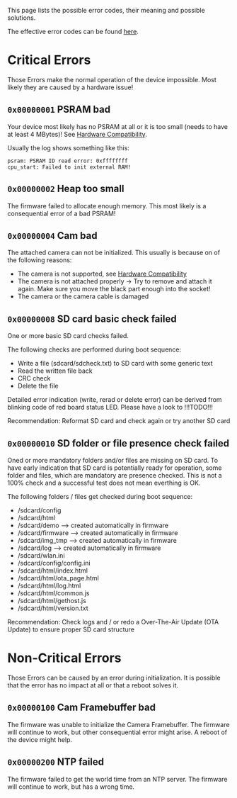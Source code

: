 This page lists the possible error codes, their meaning and possible solutions.

The effective error codes can be found [here](https://github.com/jomjol/AI-on-the-edge-device/blob/rolling/code/components/jomjol_helper/Helper.h).

# Critical Errors
Those Errors make the normal operation of the device impossible.
Most likely they are caused by a hardware issue!

## `0x00000001` PSRAM bad
Your device most likely has no PSRAM at all or it is too small (needs to have at least 4 MBytes)!
See [Hardware Compatibility](../Hardware-Compatibility).

Usually the log shows something like this:
```
psram: PSRAM ID read error: 0xffffffff
cpu_start: Failed to init external RAM!
```

## `0x00000002` Heap too small
The firmware failed to allocate enough memory. This most likely is a consequential error of a bad PSRAM!

## `0x00000004` Cam bad
The attached camera can not be initialized.
This usually is because on of the following reasons:
 - The camera is not supported, see [Hardware Compatibility](../Hardware-Compatibility)
 - The camera is not attached properly -> Try to remove and attach it again. Make sure you move the black part enough into the socket!
 - The camera or the camera cable is damaged

## `0x00000008` SD card basic check failed
One or more basic SD card checks failed.

The following checks are performed during boot sequence:
 - Write a file (sdcard/sdcheck.txt) to SD card with some generic text
 - Read the written file back
 - CRC check
 - Delete the file

Detailed error indication (write, rerad or delete error) can be derived from blinking code of red board status LED. Please have a look to !!!TODO!!!

Recommendation: Reformat SD card and check again or try another SD card

## `0x00000010` SD folder or file presence check failed
Oned or more mandatory folders and/or files are missing on SD card.
To have early indication that SD card is potentially ready for operation, some folder and files, which are mandatory are presence checked. This is not a 100% check and a successful test does not mean everthing is OK.

The following folders / files get checked during boot sequence:
 - /sdcard/config
 - /sdcard/html
 - /sdcard/demo --> created automatically in firmware
 - /sdcard/firmware --> created automatically in firmware
 - /sdcard/img_tmp --> created automatically in firmware
 - /sdcard/log --> created automatically in firmware
 - /sdcard/wlan.ini
 - /sdcard/config/config.ini
 - /sdcard/html/index.html
 - /sdcard/html/ota_page.html
 - /sdcard/html/log.html
 - /sdcard/html/common.js
 - /sdcard/html/gethost.js
 - /sdcard/html/version.txt

Recommendation: Check logs and / or redo a Over-The-Air Update (OTA Update) to ensure proper SD card structure

# Non-Critical Errors
Those Errors can be caused by an error during initialization. It is possible that the error has no impact at all or that a reboot solves it.

## `0x00000100` Cam Framebuffer bad
The firmware was unable to initialize the Camera Framebuffer.
The firmware will continue to work, but other consequential error might arise.
A reboot of the device might help.

## `0x00000200` NTP failed
The firmware failed to get the world time from an NTP server. The firmware will continue to work, but has a wrong time.
